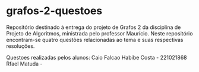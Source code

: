# grafos-2-questoes
Repositório destinado à entrega do projeto de Grafos 2 da disciplina de Projeto de Algoritmos, ministrada pelo professor Maurício. Neste repositório encontram-se quatro questões relacionadas ao tema e suas respectivas resoluções.

Questoes realizadas pelos alunos:
Caio Falcao Habibe Costa - 221021868
Rfael Matuda - 
